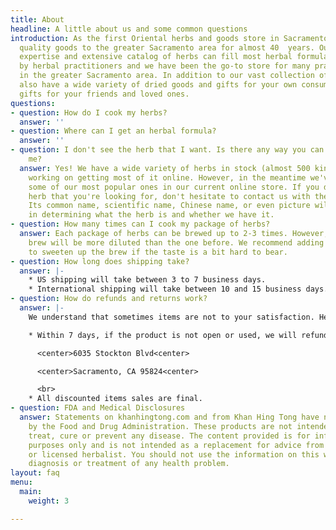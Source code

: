 ```yaml
---
title: About
headline: A little about us and some common questions
introduction: As the first Oriental herbs and goods store in Sacramento, we have provided
  quality goods to the greater Sacramento area for almost 40  years. Our years of
  expertise and extensive catalog of herbs can fill most herbal formulas provided
  by herbal practitioners and we have been the go-to store for many practitioners
  in the greater Sacramento area. In addition to our vast collection of herbs, we
  also have a wide variety of dried goods and gifts for your own consumption or as
  gifts for your friends and loved ones.
questions:
- question: How do I cook my herbs?
  answer: ''
- question: Where can I get an herbal formula?
  answer: ''
- question: I don't see the herb that I want. Is there any way you can get it for
    me?
  answer: Yes! We have a wide variety of herbs in stock (almost 500 kinds) and are
    working on getting most of it online. However, in the meantime we've provided
    some of our most popular ones in our current online store. If you don't see the
    herb that you're looking for, don't hesitate to contact us with the form below.
    Its common name, scientific name, Chinese name, or even picture will all help
    in determining what the herb is and whether we have it.
- question: How many times can I cook my package of herbs?
  answer: Each package of herbs can be brewed up to 2-3 times. However, each subsequent
    brew will be more diluted than the one before. We recommend adding some honey
    to sweeten up the brew if the taste is a bit hard to bear.
- question: How long does shipping take?
  answer: |-
    * US shipping will take between 3 to 7 business days.
    * International shipping will take between 10 and 15 business days.
- question: How do refunds and returns work?
  answer: |-
    We understand that sometimes items are not to your satisfaction. Here are our policies regarding refunds and returns:

    * Within 7 days, if the product is not open or used, we will refund the purchase amount upon receipt of the product back at our address:

      <center>6035 Stockton Blvd<center>

      <center>Sacramento, CA 95824<center>

      <br>
    * All discounted items sales are final.
- question: FDA and Medical Disclosures
  answer: Statements on khanhingtong.com and from Khan Hing Tong have not been evaluated
    by the Food and Drug Administration. These products are not intended to diagnose,
    treat, cure or prevent any disease. The content provided is for informational
    purposes only and is not intended as a replacement for advice from your physician
    or licensed herbalist. You should not use the information on this website for
    diagnosis or treatment of any health problem.
layout: faq
menu:
  main:
    weight: 3

---
```

